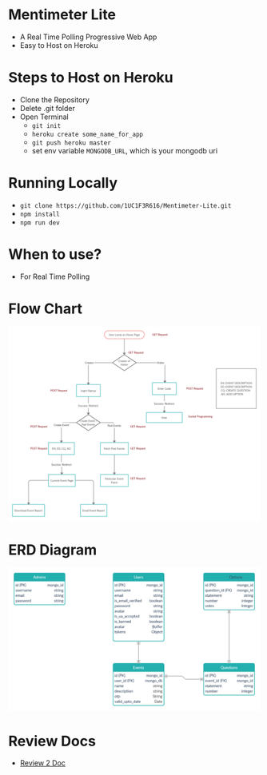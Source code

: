 # Mentimeter Lite
- A Real Time Polling Progressive Web App
- Easy to Host on Heroku

# Steps to Host on Heroku
- Clone the Repository
- Delete .git folder
- Open Terminal
    - `git init`
    - `heroku create some_name_for_app`
    - `git push heroku master`
    - set env variable `MONGODB_URL`, which is your mongodb uri
    
# Running Locally
- `git clone https://github.com/1UC1F3R616/Mentimeter-Lite.git`
- `npm install`
- `npm run dev`

# When to use?
- For Real Time Polling

# Flow Chart
![Flow Chart](/images/Flow%20Chart%20Mentimeter-Lite.png)


# ERD Diagram
![ERD Diagram](/images/ERD%20MentimeterLite.png)

# Review Docs
- [Review 2 Doc](https://docs.google.com/document/d/1UkgdpDO8cZnW2gMQuFtesWc3FRbXdEzb3TF4SeGlPxI/edit?usp=sharing)
